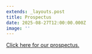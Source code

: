 ```yaml
---
extends: _layouts.post
title: Prospectus
date: 2025-08-27T12:00:00.000Z
image: ''
---
```

[Click here for our prospectus.](https://res.cloudinary.com/ruapehu-college/image/upload/v1690493314/Ruapehu_College_Prospectus_2023_2_-compressed_ngplnf.pdf)
